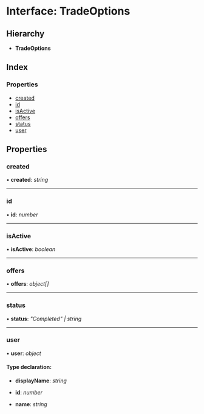 
# Interface: TradeOptions

## Hierarchy

* **TradeOptions**

## Index

### Properties

* [created](_structures_asset_.tradeoptions.md#created)
* [id](_structures_asset_.tradeoptions.md#id)
* [isActive](_structures_asset_.tradeoptions.md#isactive)
* [offers](_structures_asset_.tradeoptions.md#offers)
* [status](_structures_asset_.tradeoptions.md#status)
* [user](_structures_asset_.tradeoptions.md#user)

## Properties

### <a id="created" name="created"></a>  created

• **created**: *string*

___

### <a id="id" name="id"></a>  id

• **id**: *number*

___

### <a id="isactive" name="isactive"></a>  isActive

• **isActive**: *boolean*

___

### <a id="offers" name="offers"></a>  offers

• **offers**: *object[]*

___

### <a id="status" name="status"></a>  status

• **status**: *"Completed" | string*

___

### <a id="user" name="user"></a>  user

• **user**: *object*

#### Type declaration:

* **displayName**: *string*

* **id**: *number*

* **name**: *string*
